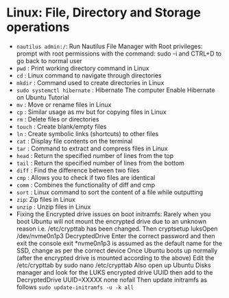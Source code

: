 # Linux: File, Directory and Storage operations

- `nautilus admin:/`: Run Nautilus File Manager with Root privileges: prompt with root permissions with the command: sudo -i and CTRL+D to go back to normal user
- `pwd` : Print working directory command in Linux
- `cd` : Linux command to navigate through directories
- `mkdir` : Command used to create directories in Linux
- `sudo systemctl hibernate` : Hibernate The computer Enable Hibernate on Ubuntu Tutorial
- `mv` : Move or rename files in Linux
- `cp` : Similar usage as mv but for copying files in Linux
- `rm` : Delete files or directories
- `touch` : Create blank/empty files
- `ln` : Create symbolic links (shortcuts) to other files
- `cat` : Display file contents on the terminal
- `tar` : Command to extract and compress files in Linux
- `head` : Return the specified number of lines from the top
- `tail` : Return the specified number of lines from the bottom
- `diff` : Find the difference between two files
- `cmp` : Allows you to check if two files are identical
- `comm` : Combines the functionality of diff and cmp
- `sort` : Linux command to sort the content of a file while outputting
- `zip`: Zip files in Linux
- `unzip` : Unzip files in Linux
- Fixing the Encrypted drive issues on boot initramfs:
  Rarely when you boot Ubuntu will not mount the encrypted drive due to an unknown reason i.e. /etc/crypttab has been changed. Then cryptsetup luksOpen /dev/nvme0n1p3 DecryptedDrive Enter the correct password and then exit the console exit \*nvme0n1p3 is assumed as the default name for the SSD, change as per the correct device
  Once Ubuntu boots up normally (after the encrypted drive is mounted according to the above) Edit the /etc/crypttab by sudo nano /etc/crypttab
  Also open up Ubuntu Disks manager and look for the LUKS encrypted drive UUID then add to the DecryptedDrive UUID=XXXXX none nofail Then update initramfs as follows `sudo update-initramfs -u -k all`
